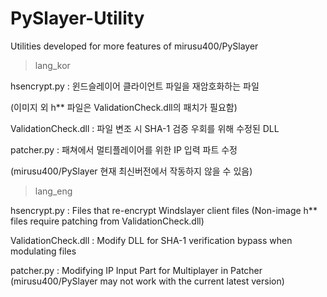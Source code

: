 # PySlayer-Utility
Utilities developed for more features of mirusu400/PySlayer



> lang_kor

hsencrypt.py : 윈드슬레이어 클라이언트 파일을 재암호화하는 파일

(이미지 외 h** 파일은 ValidationCheck.dll의 패치가 필요함)

ValidationCheck.dll : 파일 변조 시 SHA-1 검증 우회를 위해 수정된 DLL

patcher.py : 패쳐에서 멀티플레이어를 위한 IP 입력 파트 수정

(mirusu400/PySlayer 현재 최신버전에서 작동하지 않을 수 있음)


> lang_eng

hsencrypt.py : Files that re-encrypt Windslayer client files
(Non-image h** files require patching from ValidationCheck.dll)

ValidationCheck.dll : Modify DLL for SHA-1 verification bypass when modulating files

patcher.py : Modifying IP Input Part for Multiplayer in Patcher
(mirusu400/PySlayer may not work with the current latest version)
